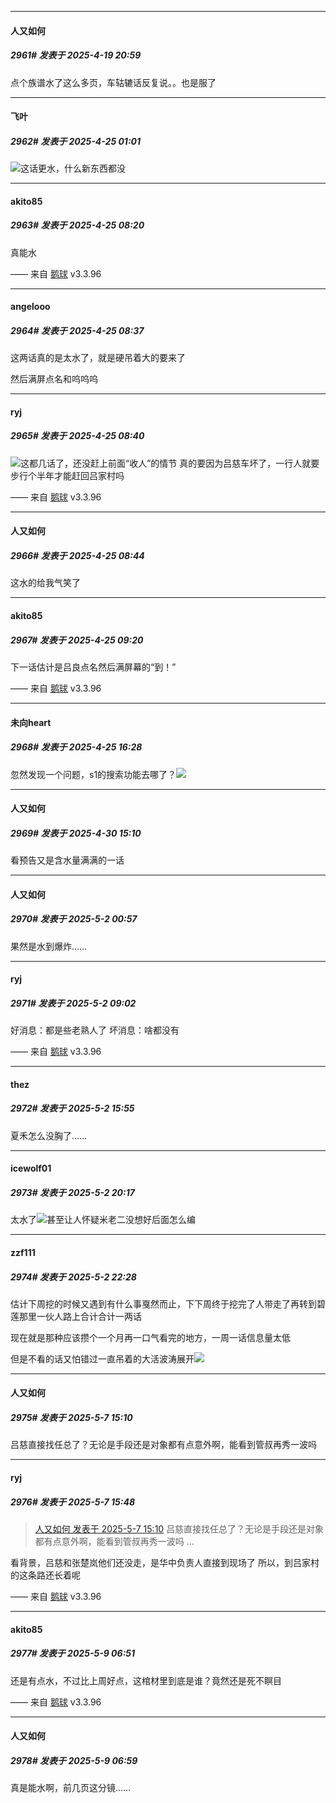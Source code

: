 ﻿*****

####  人又如何  
##### 2961#       发表于 2025-4-19 20:59

点个族谱水了这么多页，车轱辘话反复说。。也是服了

*****

####  飞叶  
##### 2962#       发表于 2025-4-25 01:01

<img src="https://static.stage1st.com/image/smiley/face2017/003.png" referrerpolicy="no-referrer">这话更水，什么新东西都没


*****

####  akito85  
##### 2963#       发表于 2025-4-25 08:20

真能水

—— 来自 [鹅球](https://www.pgyer.com/GcUxKd4w) v3.3.96


*****

####  angelooo  
##### 2964#       发表于 2025-4-25 08:37

这两话真的是太水了，就是硬吊着大的要来了

然后满屏点名和呜呜呜

*****

####  ryj  
##### 2965#       发表于 2025-4-25 08:40

<img src="https://static.stage1st.com/image/smiley/face2017/017.png" referrerpolicy="no-referrer">这都几话了，还没赶上前面“收人”的情节
真的要因为吕慈车坏了，一行人就要步行个半年才能赶回吕家村吗

—— 来自 [鹅球](https://www.pgyer.com/GcUxKd4w) v3.3.96


*****

####  人又如何  
##### 2966#       发表于 2025-4-25 08:44

这水的给我气笑了


*****

####  akito85  
##### 2967#       发表于 2025-4-25 09:20

下一话估计是吕良点名然后满屏幕的“到！”

—— 来自 [鹅球](https://www.pgyer.com/GcUxKd4w) v3.3.96


*****

####  未向heart  
##### 2968#       发表于 2025-4-25 16:28

忽然发现一个问题，s1的搜索功能去哪了？<img src="https://static.stage1st.com/image/smiley/face2017/001.png" referrerpolicy="no-referrer">

*****

####  人又如何  
##### 2969#       发表于 2025-4-30 15:10

看预告又是含水量满满的一话


*****

####  人又如何  
##### 2970#       发表于 2025-5-2 00:57

果然是水到爆炸……


*****

####  ryj  
##### 2971#       发表于 2025-5-2 09:02

好消息：都是些老熟人了
坏消息：啥都没有

—— 来自 [鹅球](https://www.pgyer.com/GcUxKd4w) v3.3.96


*****

####  thez  
##### 2972#       发表于 2025-5-2 15:55

夏禾怎么没胸了……


*****

####  icewolf01  
##### 2973#       发表于 2025-5-2 20:17

太水了<img src="https://static.stage1st.com/image/smiley/face2017/004.gif" referrerpolicy="no-referrer">甚至让人怀疑米老二没想好后面怎么编


*****

####  zzf111  
##### 2974#       发表于 2025-5-2 22:28

估计下周挖的时候又遇到有什么事戛然而止，下下周终于挖完了人带走了再转到碧莲那里一伙人路上合计合计一两话

现在就是那种应该攒个一个月再一口气看完的地方，一周一话信息量太低

但是不看的话又怕错过一直吊着的大活波涛展开<img src="https://static.stage1st.com/image/smiley/face2017/068.png" referrerpolicy="no-referrer">

*****

####  人又如何  
##### 2975#       发表于 2025-5-7 15:10

吕慈直接找任总了？无论是手段还是对象都有点意外啊，能看到管叔再秀一波吗


*****

####  ryj  
##### 2976#       发表于 2025-5-7 15:48

<blockquote><a href="httphttps://stage1st.com/2b/forum.php?mod=redirect&amp;goto=findpost&amp;pid=67789779&amp;ptid=1539923" target="_blank">人又如何 发表于 2025-5-7 15:10</a>
吕慈直接找任总了？无论是手段还是对象都有点意外啊，能看到管叔再秀一波吗 ...</blockquote>
看背景，吕慈和张楚岚他们还没走，是华中负责人直接到现场了
所以，到吕家村的这条路还长着呢

—— 来自 [鹅球](https://www.pgyer.com/GcUxKd4w) v3.3.96


*****

####  akito85  
##### 2977#       发表于 2025-5-9 06:51

还是有点水，不过比上周好点，这棺材里到底是谁？竟然还是死不瞑目

—— 来自 [鹅球](https://www.pgyer.com/GcUxKd4w) v3.3.96


*****

####  人又如何  
##### 2978#       发表于 2025-5-9 06:59

真是能水啊，前几页这分镜……

